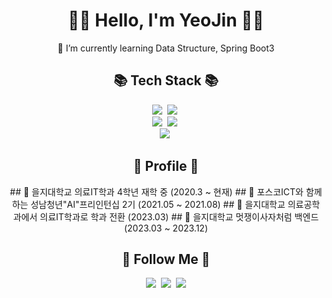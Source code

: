 

<h1 align="center">👩‍💻 Hello, I'm YeoJin 👩‍💻</h1>
<div align="center">

🌱 I’m currently learning Data Structure, Spring Boot3


<h2 align="center">📚 Tech Stack 📚</h2>
<p align="center">
  <img src="https://img.shields.io/badge/Java-007396?style=flat-square&logo=Java&logoColor=white"/></a>&nbsp
  <img src="https://img.shields.io/badge/Python-3766AB?style=flat-square&logo=Python&logoColor=white"/></a>&nbsp 
  
  <br>
  <img src="https://img.shields.io/badge/Spring-6DB33F?style=flat-square&logo=Spring&logoColor=white"/></a>&nbsp
  <img src="https://img.shields.io/badge/SpringBoot-6DB33F?style=flat-square&logo=SpringBoot&logoColor=white"/></a>&nbsp 

  <br>
  <img src="https://img.shields.io/badge/Mysql-E6B91E?style=flat-square&logo=MySql&logoColor=white"/></a>&nbsp 

</p>


<h2 align="center">👟 Profile 👟</h2>
## 📌 을지대학교 의료IT학과 4학년 재학 중 (2020.3 ~ 현재)
## 📌 포스코ICT와 함께하는 성남청년"AI"프리인턴십 2기 (2021.05 ~ 2021.08)
## 📌 을지대학교 의료공학과에서 의료IT학과로 학과 전환 (2023.03)
## 📌 을지대학교 멋쟁이사자처럼 백엔드 (2023.03 ~ 2023.12)

<h2 align="center">🌈 Follow Me 🌈</h2>
<p align="center">
  <a href="https://velog.io/@chung0916/posts"><img src="https://img.shields.io/badge/Tech%20Blog-11B48A?style=flat-square&logo=Vimeo&logoColor=white&link=https://velog.io/@chung0916/posts"/></a>&nbsp
  <a href="https://www.instagram.com/magiclampjin/"><img src="https://img.shields.io/badge/Instagram-E4405F?style=flat-square&logo=Instagram&logoColor=white&link=https://www.instagram.com/hye_inisfree/"/></a>&nbsp
  <a href="mailto:chungyeojin828@gmail.com"><img src="https://img.shields.io/badge/Gmail-d14836?style=flat-square&logo=Gmail&logoColor=white&link=chungyeojin828@gmail.com"/></a>
</p>


